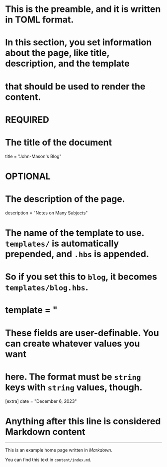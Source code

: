 # This is the preamble, and it is written in TOML format.
# In this section, you set information about the page, like title, description, and the template
# that should be used to render the content.

# REQUIRED

# The title of the document
title = "John-Mason's Blog"

# OPTIONAL

# The description of the page.
description = "Notes on Many Subjects"

# The name of the template to use. `templates/` is automatically prepended, and `.hbs` is appended.
# So if you set this to `blog`, it becomes `templates/blog.hbs`.
# template = "

# These fields are user-definable. You can create whatever values you want
# here. The format must be `string` keys with `string` values, though.
[extra]
date = "December 6, 2023"

# Anything after this line is considered Markdown content
---

This is an example home page written in _Markdown_.

You can find this text in `content/index.md`.

